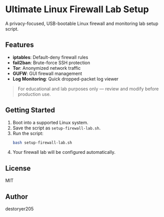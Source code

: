 # Ultimate Linux Firewall Lab Setup

A privacy-focused, USB-bootable Linux firewall and monitoring lab setup script.

## Features

- **iptables**: Default-deny firewall rules
- **fail2ban**: Brute-force SSH protection
- **Tor**: Anonymized network traffic
- **GUFW**: GUI firewall management
- **Log Monitoring**: Quick dropped-packet log viewer

> For educational and lab purposes only — review and modify before production use.

## Getting Started

1. Boot into a supported Linux system.
2. Save the script as `setup-firewall-lab.sh`.
3. Run the script:  
   ```bash
   bash setup-firewall-lab.sh
   ```
4. Your firewall lab will be configured automatically.

## License

MIT

## Author

destoryer205
